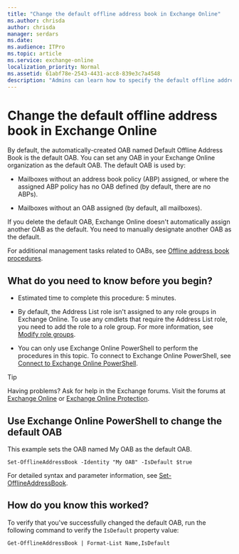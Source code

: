 ```yaml
---
title: "Change the default offline address book in Exchange Online"
ms.author: chrisda
author: chrisda
manager: serdars
ms.date: 
ms.audience: ITPro
ms.topic: article
ms.service: exchange-online
localization_priority: Normal
ms.assetid: 61abf78e-2543-4431-acc8-839e3c7a4548
description: "Admins can learn how to specify the default offline address book (OAB) in Exchange Online"
---
```


# Change the default offline address book in Exchange Online

By default, the automatically-created OAB named Default Offline Address Book is the default OAB. You can set any OAB in your Exchange Online organization as the default OAB. The default OAB is used by:

- Mailboxes without an address book policy (ABP) assigned, or where the assigned ABP policy has no OAB defined (by default, there are no ABPs).

- Mailboxes without an OAB assigned (by default, all mailboxes).

If you delete the default OAB, Exchange Online doesn't automatically assign another OAB as the default. You need to manually designate another OAB as the default. 

For additional management tasks related to OABs, see [Offline address book procedures](offline-address-book-procedures.md).

## What do you need to know before you begin?

- Estimated time to complete this procedure: 5 minutes.

- By default, the Address List role isn't assigned to any role groups in Exchange Online. To use any cmdlets that require the Address List role, you need to add the role to a role group. For more information, see [Modify role groups](../../permissions-exo/role-groups.md#modify-role-groups).

- You can only use Exchange Online PowerShell to perform the procedures in this topic. To connect to Exchange Online PowerShell, see [Connect to Exchange Online PowerShell](https://docs.microsoft.com/powershell/exchange/exchange-online/connect-to-exchange-online-powershell/connect-to-exchange-online-powershell).

> [!TIP]
> Having problems? Ask for help in the Exchange forums. Visit the forums at [Exchange Online](https://go.microsoft.com/fwlink/p/?linkId=267542) or [Exchange Online Protection](https://go.microsoft.com/fwlink/p/?linkId=285351). 

## Use Exchange Online PowerShell to change the default OAB

This example sets the OAB named My OAB as the default OAB.

```
Set-OfflineAddressBook -Identity "My OAB" -IsDefault $true
```

For detailed syntax and parameter information, see [Set-OfflineAddressBook](https://technet.microsoft.com/library/1221dda7-1923-4fec-a756-7540e18ae9f9.aspx).

## How do you know this worked?

To verify that you've successfully changed the default OAB, run the following command to verify the `IsDefault` property value:

```
Get-OfflineAddressBook | Format-List Name,IsDefault
```
